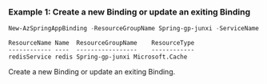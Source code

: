 ### Example 1: Create a new Binding or update an exiting Binding
```powershell
New-AzSpringAppBinding -ResourceGroupName Spring-gp-junxi -ServiceName Spring-service -name redis -Key myKey -ResourceId myResourceId -AppName tools -BindingParameter @{ "useSsl"= "true" }
```

```output
ResourceName Name  ResourceGroupName    ResourceType
------------ ----  -----------------    ------------
redisService redis Spring-gp-junxi Microsoft.Cache
```

Create a new Binding or update an exiting Binding.